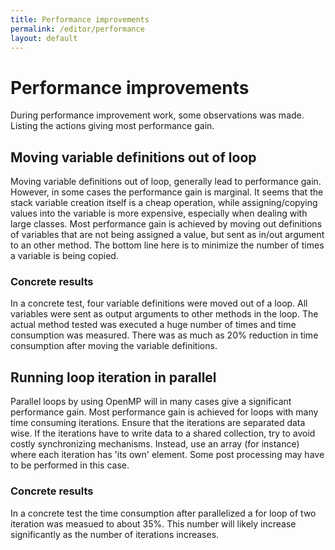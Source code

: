 ```yaml
---
title: Performance improvements
permalink: /editor/performance
layout: default
---
```


# Performance improvements
During performance improvement work, some observations was made. Listing the actions giving most performance gain.

## Moving variable definitions out of loop
Moving variable definitions out of loop, generally lead to performance gain. However, in some cases the performance gain is marginal. It seems that the stack variable creation itself is a cheap operation, while assigning/copying values into the variable is more expensive, especially when dealing with large classes.
Most performance gain is achieved by moving out definitions of variables that are not being assigned a value, but sent as in/out argument to an other method. The bottom line here is to minimize the number of times a variable is being copied.

### Concrete results
In a concrete test, four variable definitions were moved out of a loop. All variables were sent as output arguments to other methods in the loop. The actual method tested was executed a huge number of times and time consumption was measured. There was as much as 20% reduction in time consumption after moving the variable definitions.

## Running loop iteration in parallel
Parallel loops by using OpenMP will in many cases give a significant performance gain. Most performance gain is achieved for loops with many time consuming iterations. Ensure that the iterations are separated data wise. If the iterations have to write data to a shared collection, try to avoid costly synchronizing mechanisms. Instead, use an array (for instance) where each iteration has 'its own' element.
Some post processing may have to be performed in this case.

### Concrete results
In a concrete test the time consumption after parallelized a for loop of two iteration was measued to about 35%. This number will likely increase significantly as the number of iterations increases.
